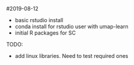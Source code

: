 #2019-08-12
- basic rstudio install
- conda install for rstudio user with umap-learn
- initial R packages for SC

TODO:
- add linux libraries. Need to test required ones
